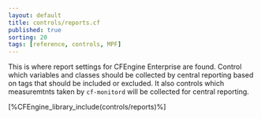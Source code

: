 ```yaml
---
layout: default
title: controls/reports.cf
published: true
sorting: 20
tags: [reference, controls, MPF]
---
```


This is where report settings for CFEngine Enterprise are found. Control which
variables and classes should be collected by central reporting based on tags
that should be included or excluded. It also controls which measuremtnts taken
by `cf-monitord` will be collected for central reporting.

[%CFEngine_library_include(controls/reports)%]

